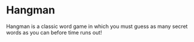 # Hangman
Hangman is a classic word game in which you must guess as many secret words as you can before time runs out! 
